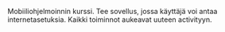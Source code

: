 Mobiiliohjelmoinnin kurssi.
Tee sovellus, jossa käyttäjä voi antaa internetasetuksia. Kaikki toiminnot aukeavat uuteen activityyn. 
